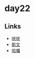 # day22

## Links

- [吠吠](https://rabbittee.github.io/JavaScript30/day22/haha/)
- [凱文](https://rabbittee.github.io/JavaScript30/day22/kevin/)
- [哈囉](https://rabbittee.github.io/JavaScript30/day22/kirby/)
